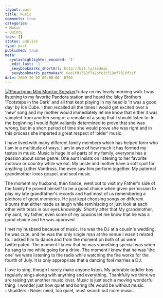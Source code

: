 ```yaml
---
layout: post
title: Music
comments: true
categories:
- Music
- Quincy
tags: []
status: publish
type: post
published: true
meta:
  syntaxhighlighter_encoded: '1'
  _edit_last: '1'
  _sexybookmarks_shortUrl: http://bit.ly/aaUoip
  _sexybookmarks_permaHash: 6ee1f01362f7a2bfe3c519ef7916f11f
date: 2009-10-02 00:00:00 -0700
---
```

<p><a href="http://www.flickr.com/photos/rgeyer/3075892157/" target="_blank"><img src="http://farm4.static.flickr.com/3138/3075892157_40c4001af8.jpg" alt="Paradigmn Mini Monitor Speaker" class="alignright"/></a>Today on my lovely morning walk I was listening to my favorite Pandora station and heard the Isley Brothers 'Footsteps in the Dark' and all that kept playing in my head is 'It was a good day' by Ice Cube.  I then recalled all the times I would get excited over a 'new' song and my mother would immediately let me know that either it was sampled from another song or a remake of a song that I should listen to.  In the beginning I would fight valiantly determined to prove that she was wrong, but in a short period of time she would prove she was right and in this process she imparted a great respect of 'older' music.</p>

<p>I have lived with many different family members which has helped form who I am in a multitude of ways.  I am in awe of how much it has formed my tastes in music.  Music is huge in all parts of my family, everyone has a passion about some genre.  One aunt insists on listening to her favorite motown or country while we eat.  My uncle and mother have a soft spot for anything Luther Vandross, the even saw him perform together.  My paternal grandmother loves gospel, and soul music.</p>

<p>The moment my husband, then fiance, went out to visit my Father's side of the family he proved himself to be a good choice when given permission to play my late grandfather's records and had most of us remembering a plethora of great memories.  He just kept choosing songs on different albums that either made us laugh while reminiscing or just look at each other with tears in our eyes knowingly.  Shortly after that My grandmother, my aunt, my father, even some of my cousins let me know that he was a good choice and he was approved.</p>

<p>I met my husband because of music.  He was the DJ at a cousin's wedding, he was cute, and he was the only single man at the venue I wasn't related to.  I asked him to dance and from the moment on both of us were twitterpated.  The moment I knew that he was something special was when he sang to me while going for a drive.  The moment I knew that he was 'the one' we were listening to the radio while watching the fire works for the fourth of July.  It is only appropriate that a dancing fool marries a DJ.</p>

<p>I love to sing, though I rarely make anyone listen.  My adorable toddler boy regularly sings along with anything and everything.  Thankfully we think we are raising yet another music lover.  Music is just such a moving wonderful thing.  I wonder just how quiet and boring life would be without music. ::shudders::  Never mind, too quiet, must search out more music.</p>
